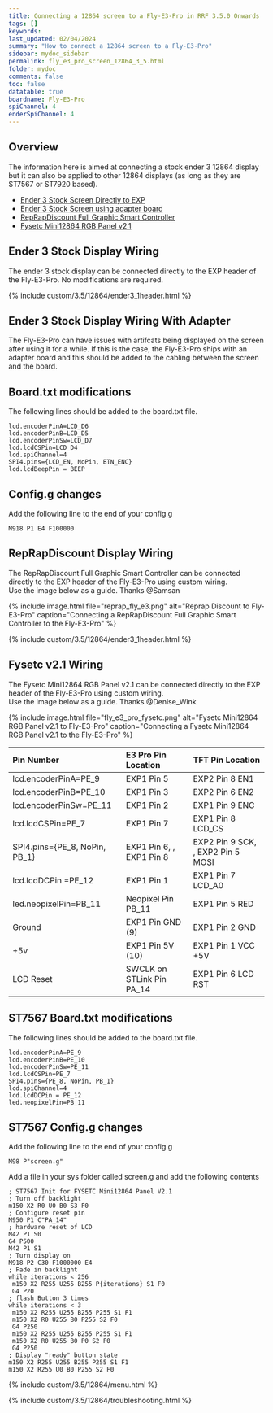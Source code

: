 ```yaml
---
title: Connecting a 12864 screen to a Fly-E3-Pro in RRF 3.5.0 Onwards
tags: []
keywords: 
last_updated: 02/04/2024
summary: "How to connect a 12864 screen to a Fly-E3-Pro"
sidebar: mydoc_sidebar
permalink: fly_e3_pro_screen_12864_3_5.html
folder: mydoc
comments: false
toc: false
datatable: true
boardname: Fly-E3-Pro
spiChannel: 4
enderSpiChannel: 4
---
```


## Overview

The information here is aimed at connecting a stock ender 3 12864 display but it can also be applied to other 12864 displays (as long as they are ST7567 or ST7920 based). 

<ul id="profileTabs" class="nav nav-tabs">
    <li class="active"><a class="noCrossRef" href="#e3stock" data-toggle="tab">Ender 3 Stock Screen Directly to EXP</a></li>
    <li><a class="noCrossRef" href="#e3adapter" data-toggle="tab">Ender 3 Stock Screen using adapter board</a></li>
    <li><a class="noCrossRef" href="#reprap" data-toggle="tab">RepRapDiscount Full Graphic Smart Controller</a></li>
    <li><a class="noCrossRef" href="#fysetc" data-toggle="tab">Fysetc Mini12864 RGB Panel v2.1</a></li>
</ul>
  <div class="tab-content">
<div role="tabpanel" class="tab-pane active" id="e3stock" markdown="1">

## Ender 3 Stock Display Wiring

The ender 3 stock display can be connected directly to the EXP header of the Fly-E3-Pro. No modifications are required.

{% include custom/3.5/12864/ender3_1header.html %}

</div>

<div role="tabpanel" class="tab-pane" id="e3adapter" markdown="1">

## Ender 3 Stock Display Wiring With Adapter

The Fly-E3-Pro can have issues with artifcats being displayed on the screen after using it for a while. If this is the case, the Fly-E3-Pro ships with an adapter board and this should be added to the cabling between the screen and the board.  

## Board.txt modifications

The following lines should be added to the board.txt file.

```text
lcd.encoderPinA=LCD_D6
lcd.encoderPinB=LCD_D5
lcd.encoderPinSw=LCD_D7
lcd.lcdCSPin=LCD_D4
lcd.spiChannel=4
SPI4.pins={LCD_EN, NoPin, BTN_ENC}
lcd.lcdBeepPin = BEEP
```

## Config.g changes

Add the following line to the end of your config.g

```text
M918 P1 E4 F100000
```

</div>

<div role="tabpanel" class="tab-pane" id="reprap" markdown="1">

## RepRapDiscount Display Wiring

The RepRapDiscount Full Graphic Smart Controller can be connected directly to the EXP header of the Fly-E3-Pro using custom wiring.  
Use the image below as a guide. Thanks @Samsan

{% include image.html file="reprap_fly_e3.png" alt="Reprap Discount to Fly-E3-Pro" caption="Connecting a RepRapDiscount Full Graphic Smart Controller to the Fly-E3-Pro" %}

{% include custom/3.5/12864/ender3_1header.html %}

</div>

<div role="tabpanel" class="tab-pane" id="fysetc" markdown="1">

## Fysetc v2.1 Wiring

The Fysetc Mini12864 RGB Panel v2.1 can be connected directly to the EXP header of the Fly-E3-Pro using custom wiring.  
Use the image below as a guide. Thanks @Denise_Wink

{% include image.html file="fly_e3_pro_fysetc.png" alt="Fysetc Mini12864 RGB Panel v2.1 to Fly-E3-Pro" caption="Connecting a Fysetc Mini12864 RGB Panel v2.1 to the Fly-E3-Pro" %}

<div class="datatable-begin"></div>

|Pin Number|E3 Pro Pin Location|TFT Pin Location|
| :------------- |:-------------|:-------------|
|lcd.encoderPinA=PE_9|EXP1 Pin 5|EXP2 Pin 8 EN1|
|lcd.encoderPinB=PE_10|EXP1 Pin 3|EXP2 Pin 6 EN2|
|lcd.encoderPinSw=PE_11|EXP1 Pin 2|EXP1 Pin 9 ENC|
|lcd.lcdCSPin=PE_7|EXP1 Pin 7|EXP1 Pin 8 LCD_CS|
|SPI4.pins={PE_8, NoPin, PB_1}|EXP1 Pin 6, , EXP1 Pin 8|EXP2 Pin 9 SCK, , EXP2 Pin 5 MOSI|
|lcd.lcdDCPin =PE_12|EXP1 Pin 1|EXP1 Pin 7 LCD_A0|
|led.neopixelPin=PB_11|Neopixel Pin PB_11|EXP1 Pin 5 RED|
|Ground|EXP1 Pin GND (9)|EXP1 Pin 2 GND|
|+5v|EXP1 Pin 5V (10)|EXP1 Pin 1 VCC +5V|
|LCD Reset|SWCLK on STLink Pin PA_14|EXP1 Pin 6 LCD RST|

<div class="datatable-end"></div>

## ST7567 Board.txt modifications

The following lines should be added to the board.txt file.

```text
lcd.encoderPinA=PE_9
lcd.encoderPinB=PE_10
lcd.encoderPinSw=PE_11
lcd.lcdCSPin=PE_7
SPI4.pins={PE_8, NoPin, PB_1}
lcd.spiChannel=4
lcd.lcdDCPin = PE_12
led.neopixelPin=PB_11
```

## ST7567 Config.g changes

Add the following line to the end of your config.g

```text
M98 P"screen.g"
```

Add a file in your sys folder called screen.g and add the following contents

```text
; ST7567 Init for FYSETC Mini12864 Panel V2.1
; Turn off backlight
m150 X2 R0 U0 B0 S3 F0
; Configure reset pin
M950 P1 C"PA_14"
; hardware reset of LCD
M42 P1 S0
G4 P500
M42 P1 S1
; Turn display on
M918 P2 C30 F1000000 E4
; Fade in backlight
while iterations < 256
 m150 X2 R255 U255 B255 P{iterations} S1 F0
 G4 P20
; flash Button 3 times
while iterations < 3
 m150 X2 R255 U255 B255 P255 S1 F1
 m150 X2 R0 U255 B0 P255 S2 F0
 G4 P250
 m150 X2 R255 U255 B255 P255 S1 F1
 m150 X2 R0 U255 B0 P0 S2 F0
 G4 P250
; Display "ready" button state
m150 X2 R255 U255 B255 P255 S1 F1
m150 X2 R255 U0 B0 P255 S2 F0
```

</div>

</div>

{% include custom/3.5/12864/menu.html %}

{% include custom/3.5/12864/troubleshooting.html %}
